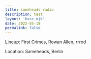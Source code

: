 ```yaml
---
title: sameheads radio
description: test
layout: 'base.njk'
date: 2022-05-18
permalink: false
---
```


Lineup: First Crimes, Rowan Allen, rrrod

Location: Sameheads, Berlin